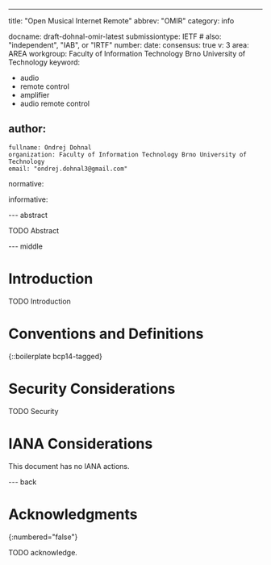 ---
title: "Open Musical Internet Remote"
abbrev: "OMIR"
category: info

docname: draft-dohnal-omir-latest
submissiontype: IETF  # also: "independent", "IAB", or "IRTF"
number:
date:
consensus: true
v: 3
area: AREA
workgroup: Faculty of Information Technology Brno University of Technology
keyword:
 - audio
 - remote control
 - amplifier
 - audio remote control

author:
 -
    fullname: Ondrej Dohnal
    organization: Faculty of Information Technology Brno University of Technology
    email: "ondrej.dohnal3@gmail.com"

normative:

informative:


--- abstract

TODO Abstract


--- middle

# Introduction

TODO Introduction


# Conventions and Definitions

{::boilerplate bcp14-tagged}


# Security Considerations

TODO Security


# IANA Considerations

This document has no IANA actions.


--- back

# Acknowledgments
{:numbered="false"}

TODO acknowledge.
